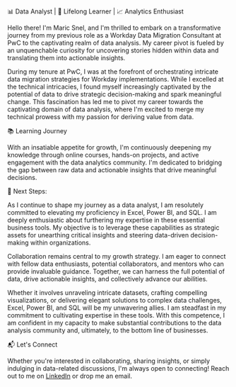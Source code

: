 📊 Data Analyst | 🧠 Lifelong Learner | 📈 Analytics Enthusiast

Hello there! I'm Maric Snel, and I'm thrilled to embark on a transformative journey from my previous role as a Workday Data Migration Consultant at PwC to the captivating realm of data analysis. My career pivot is fueled by an unquenchable curiosity for uncovering stories hidden within data and translating them into actionable insights.

During my tenure at PwC, I was at the forefront of orchestrating intricate data migration strategies for Workday implementations. While I excelled at the technical intricacies, I found myself increasingly captivated by the potential of data to drive strategic decision-making and spark meaningful change. This fascination has led me to pivot my career towards the captivating domain of data analysis, where I'm excited to merge my technical prowess with my passion for deriving value from data.

📚 Learning Journey

With an insatiable appetite for growth, I'm continuously deepening my knowledge through online courses, hands-on projects, and active engagement with the data analytics community. I'm dedicated to bridging the gap between raw data and actionable insights that drive meaningful decisions.

🌱 Next Steps:

As I continue to shape my journey as a data analyst, I am resolutely committed to elevating my proficiency in Excel, Power BI, and SQL. I am deeply enthusiastic about furthering my expertise in these essential business tools. My objective is to leverage these capabilities as strategic assets for unearthing critical insights and steering data-driven decision-making within organizations.

Collaboration remains central to my growth strategy. I am eager to connect with fellow data enthusiasts, potential collaborators, and mentors who can provide invaluable guidance. Together, we can harness the full potential of data, drive actionable insights, and collectively advance our abilities.

Whether it involves unraveling intricate datasets, crafting compelling visualizations, or delivering elegant solutions to complex data challenges, Excel, Power BI, and SQL will be my unwavering allies. I am steadfast in my commitment to cultivating expertise in these tools. With this competence, I am confident in my capacity to make substantial contributions to the data analysis community and, ultimately, to the bottom line of businesses.

📬 Let's Connect

Whether you're interested in collaborating, sharing insights, or simply indulging in data-related discussions, I'm always open to connecting! Reach out to me on [LinkedIn](https://www.linkedin.com/in/maricsnel) or drop me an email.
